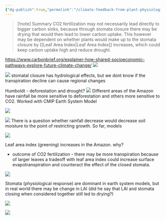```yaml
---
{"dg-publish":true,"permalink":"/climate-feedback-from-plant-physiological-responses-to-increasing-atmospheric-co-2-in-earth-system-models/"}
---
```


> [!note] Summary
> CO2 fertilization may not necessarily lead directly to bigger carbon sinks, because through stomata closure there may be drying that would then lead to lower carbon uptake. This however may be dependent on whether plants would make up to the stomata closure by [[Leaf Area Index\|Leaf Area Index]] increases, which could keep carbon uptake high and reduce drought.

https://www.carbonbrief.org/explainer-how-shared-socioeconomic-pathways-explore-future-climate-change/
![](https://i.imgur.com/tniaPVl.png)

![](https://i.imgur.com/tfJulkQ.png)
stomatal closure has hydrological effects, but we dont know if the transpiration decline can cause regional changes

Humboldt - deforestation and drought?
![](https://i.imgur.com/jnzWAXm.png)
Different areas of the Amazon have rainfall be more sensitive to deforestation and others more sensitive to CO2.
Worked with CMIP Earth System Model

![](https://i.imgur.com/ZHsuczE.png)



![](https://i.imgur.com/53MOq3P.png)
There is a question whether rainfall decrease would decrease soil moisture to the point of restricting growth. So far, models 

![](https://i.imgur.com/z5IOUKi.png)

Leaf area index (greening) increases in the Amazon. why?
- outcome of CO2 fertilization - there may be more transpiration because of larger leaves
a tradeoff with leaf area index could increase surface evapotranspiration and counteract the effect of the closed stomata.

![](https://i.imgur.com/YJOm4Kp.png)

Stomata (physiological response) are dominant in earth system models, but in real world there may be change in LAI (did he say that LAI and stomata closing when considered together still led to drying?)

![](https://i.imgur.com/ulcJgcG.png)

![](https://i.imgur.com/TCGeFnr.png)

